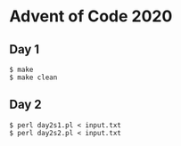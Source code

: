 
# Advent of Code 2020


## Day 1

    $ make
    $ make clean


## Day 2

    $ perl day2s1.pl < input.txt
    $ perl day2s2.pl < input.txt
